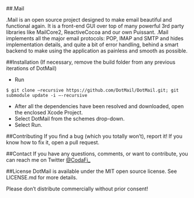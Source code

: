 ##.Mail

.Mail is an open source project designed to make email beautiful and functional again.  It is a front-end GUI over top of many powerful 3rd party libraries like MailCore2, ReactiveCocoa and our own Puissant.  .Mail implements all the major email protocols: POP, IMAP and SMTP and hides implementation details, and quite a bit of error handling, behind a smart backend to make using the application as painless and smooth as possible.

##Installation
(If necessary, remove the build folder from any previous iterations of DotMail)

- Run 

```Shell
$ git clone —recursive https://github.com/DotMail/DotMail.git; git submodule update -i —-recursive
```

- After all the dependencies have been resolved and downloaded, open the enclosed Xcode Project.
- Select DotMail from the schemes drop-down.
- Select Run.

##Contributing
If you find a bug (which you totally won’t), report it!  If you know how to fix it, open a pull request.  

##Contact
If you have any questions, comments, or want to contribute, you can reach me on Twitter [@CodaFi_](https://twitter.com/CodaFi_)

##License
DotMail is available under the MIT open source license.  See LICENSE.md for more details.

Please don’t distribute commercially without prior consent!
